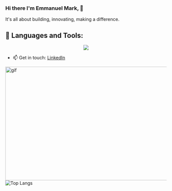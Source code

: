 ### Hi there I'm Emmanuel Mark, 👋

It's all about building, innovating, making a difference.

## 🧰 Languages and Tools:
<p align="center">
  <a href="https://skillicons.dev">
    <img src="https://skillicons.dev/icons?i=androidstudio,devto,flutter,ios,bots,django,figma,pytorch,firebase,flask,py,r,gradle,github,mysql,githubactions,maven,linux,js&perline=16" />
  </a>
</p>

</p>



  
- 📫 Get in touch: [LinkedIn](https://www.linkedin.com/in/emmanuel-ndaliro-501771124/)


<p><img align="right" alt="gif" src="https://user-images.githubusercontent.com/33391934/143764854-94adc43f-03f6-4a94-84df-603ac5b98737.gif" width="525" height="355"/></p>


![Top Langs](https://github-readme-stats.vercel.app/api/top-langs/?username=kram254&theme=tokyonight)



